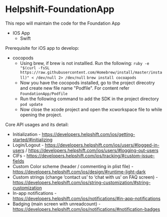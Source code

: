 # Helpshift-FoundationApp
This repo will maintain the code for the Foundation App

* IOS App
    * Swift

Prerequisite for iOS app to develop:
* cocopods
    * Using brew, if brew is not installled. Run the following:
    `ruby -e "$(curl -fsSL https://raw.githubusercontent.com/Homebrew/install/master/install)" < /dev/null 2> /dev/null`
    `brew install cocoapods`
    * Now you have the cocopods installed, go to the project direcotry and create new file name "Podfile". For content refer `FoundationApp/Podfile`
    * Run the following command to add the SDK in the project directory
    `pod update`
    * Now close the xcode project and open the xcworkspace file to while opening the project.


Core API usages and its detail:

   * Initialization - https://developers.helpshift.com/ios/getting-started/#initializing
   * Login/Logout - https://developers.helpshift.com/ios/users/#logged-in-users / https://developers.helpshift.com/ios/users/#logging-out-users
   * CIFs - https://developers.helpshift.com/ios/tracking/#custom-issue-fields
   * Custom Color scheme (header / commenting in plist file) - https://developers.helpshift.com/ios/design/#runtime-light-dark
   * Custom strings (change ‘contact us’ to ‘chat with us’ on FAQ screen) - https://developers.helpshift.com/ios/string-customization/#string-customization
   * In-app notifications - https://developers.helpshift.com/ios/notifications/#in-app-notifications
   * Badging (main screen with unreadcount) - https://developers.helpshift.com/ios/notifications/#notification-badges
